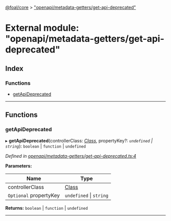 [@foal/core](../README.md) > ["openapi/metadata-getters/get-api-deprecated"](../modules/_openapi_metadata_getters_get_api_deprecated_.md)

# External module: "openapi/metadata-getters/get-api-deprecated"

## Index

### Functions

* [getApiDeprecated](_openapi_metadata_getters_get_api_deprecated_.md#getapideprecated)

---

## Functions

<a id="getapideprecated"></a>

###  getApiDeprecated

▸ **getApiDeprecated**(controllerClass: *[Class](_core_class_interface_.md#class)*, propertyKey?: *`undefined` \| `string`*): `boolean` \| `function` \| `undefined`

*Defined in [openapi/metadata-getters/get-api-deprecated.ts:4](https://github.com/FoalTS/foal/blob/07f00115/packages/core/src/openapi/metadata-getters/get-api-deprecated.ts#L4)*

**Parameters:**

| Name | Type |
| ------ | ------ |
| controllerClass | [Class](_core_class_interface_.md#class) |
| `Optional` propertyKey | `undefined` \| `string` |

**Returns:** `boolean` \| `function` \| `undefined`

___

